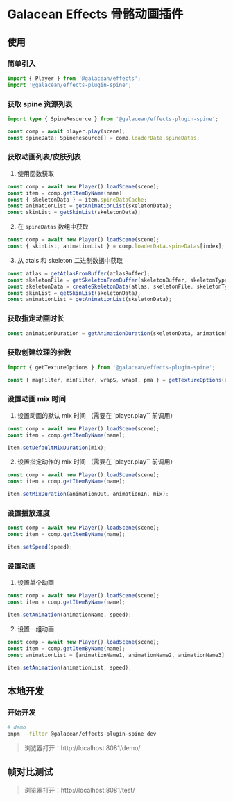 # Galacean Effects 骨骼动画插件

## 使用

### 简单引入

``` ts
import { Player } from '@galacean/effects';
import '@galacean/effects-plugin-spine';
```

### 获取 spine 资源列表

``` ts
import type { SpineResource } from '@galacean/effects-plugin-spine';

const comp = await player.play(scene);
const spineData: SpineResource[] = comp.loaderData.spineDatas;
```

### 获取动画列表/皮肤列表

1. 使用函数获取

``` ts
const comp = await new Player().loadScene(scene);
const item = comp.getItemByName(name)
const { skeletonData } = item.spineDataCache;
const animationList = getAnimationList(skeletonData);
const skinList = getSkinList(skeletonData);
```

2. 在 `spineDatas` 数组中获取

``` ts
const comp = await new Player().loadScene(scene);
const { skinList, animationList } = comp.loaderData.spineDatas[index];
```

3. 从 atals 和 skeleton 二进制数据中获取
```ts
const atlas = getAtlasFromBuffer(atlasBuffer);
const skeletonFile = getSkeletonFromBuffer(skeletonBuffer, skeletonType);
const skeletonData = createSkeletonData(atlas, skeletonFile, skeletonType);
const skinList = getSkinList(skeletonData);
const animationList = getAnimationList(skeletonData);
```

### 获取指定动画时长

``` ts
const animationDuration = getAnimationDuration(skeletonData, animationName);
```

### 获取创建纹理的参数
``` ts
import { getTextureOptions } from '@galacean/effects-plugin-spine';

const { magFilter, minFilter, wrapS, wrapT, pma } = getTextureOptions(atlasBuffer);
```

### 设置动画 mix 时间

1. 设置动画的默认 mix 时间 （需要在 `player.play`` 前调用）

``` ts
const comp = await new Player().loadScene(scene);
const item = comp.getItemByName(name);

item.setDefaultMixDuration(mix);
```

2. 设置指定动作的 mix 时间 （需要在 `player.play`` 前调用）

``` ts
const comp = await new Player().loadScene(scene);
const item = comp.getItemByName(name);

item.setMixDuration(animationOut, animationIn, mix);
```
### 设置播放速度

``` ts
const comp = await new Player().loadScene(scene);
const item = comp.getItemByName(name);

item.setSpeed(speed);
```

### 设置动画

1. 设置单个动画
``` ts
const comp = await new Player().loadScene(scene);
const item = comp.getItemByName(name);

item.setAnimation(animationName, speed);
```

2. 设置一组动画

``` ts
const comp = await new Player().loadScene(scene);
const item = comp.getItemByName(name);
const animationList = [animationName1, animationName2, animationName3];

item.setAnimation(animationList, speed);
```

## 本地开发

### 开始开发

``` bash
# demo
pnpm --filter @galacean/effects-plugin-spine dev
```

> 浏览器打开：http://localhost:8081/demo/

## 帧对比测试

> 浏览器打开：http://localhost:8081/test/

